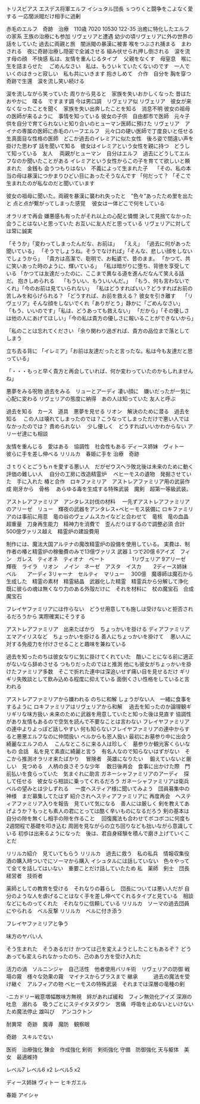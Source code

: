 

トリスビアス
エスデス将軍エルフ
イシュタル団長
ｓつりくと闘争をこよなく愛する
一応闇派閥だけ相手に過剰

赤毛のエルフ　奇跡　治療　110歳  7020 10530 122-35
治癒に特化したエルフの家系
王族の治療にも参加
リヴェリアと遭遇
幼少の頃リヴェリアに外の世界の話をしていた
過去に両親と旅　闇派閥の暴漢に被害
喉をつぶされ捕まる　まわされる　夜に奇跡治療し隠密で全滅させる
組み伏せられ押し倒される　涙を流す母の顔　不快感
私は、友情を重んじるタイプ　
父親をなくす　母窒息　喉に生を詰まらせた　
ごめんなさい　私は、もういｋていたくないのです　一人でいくのはきっと寂しい　私も共にいきます
抱きしめて　介作　自分を
胸を穿つ　奇跡で生還　涙を流し笑い続ける



涙を流しながら笑っていた
周りから見ると　家族を失いおかしくなった
昔はたおやかに　喋る　ですます調
今は男口調　リヴェリア似
リヴェリア　彼女が来なくなったことを聞く　家族を失い出奔したことを知る　消息不明
彼女の祖母の医師が来るように　事情を知っている
彼女の子供　自由都市で医師　元々子供を自分で育てられないと知り合いのヒューマン医師に預けた
リヴェリア　アイナの専属の医師に赤毛のハーフエルフ　元々口の硬い医師で丁度良いと任せる
生真面目な性格の医師　どこか過去のイレミアに似た女性　後ろ姿で間違い声を掛けた思わず
話を聞いて知る　彼女はイレミアという女性を親に持つ　どうして知っている　友人　
両親がヒューマン　自分はエルフ　過去にどうしてエルフなのか聞いたことがある
イレミアという女性からこの子を育てて欲しいと頼まれた　金銭も
会うつもりはない　不義によって生まれた子　
「その、私の本当の母は暴漢につかまりひどい目にあったそうなんです
「何だって？
「そこで生まれたのが私なのだと聞いています

彼女の祖母に聞いた。両親を暴漢に襲われ失ったと　”色々”あったため里を出たと
点と点が繋がってしまった感覚　
彼女は一体どこで何をしている

オラリオで再会
嫌悪感も有ったがそれ以上の心配と憐憫
決して見捨てなかった
会うことはないと思っていた
お互いに友人だと思っている
リヴェリアに対しては常に誠実


「そうか」「変わってしまったんだな、お前は」　
「ええ」
「過去に何があった聞いている」
「そうでしょうね。そうでなければ」「そんな、悲しい顔をしないでしょうから」
「貴方は高潔で、聡明で、お転婆で、昔のまま。
「かつて、共に笑いあった時のように、輝いている」
「私は暗がりに堕ち、背徳を享受している
「かつては友達だったのに、ここまで異なる道を進んだなんて笑える話だ。
抱きしめられる　
「もういい、もういいんだ。」
「もう、何も言わないでくれ」「今のお前は見ていられない」
「私はどうすればいい？どうすればお前の苦しみを和らげられる？
「どうすれば、お前を救える？
彼女を引き離す　
「リヴェリア」そんな顔をしないでくれ「ありがとう」静かに「ごめんなさい」
「もう、いいのです」「私は、どうあっても救えない」
「だから」「その優しさは他の人にあげてほしい」「今の私は貴方の優しさに報いることができないから」

「私のことは忘れてください
「余り関わり過ぎれば、貴方の品位まで落としてしまう

立ち去る背に
「イレミア」「お前は友達だったと言ったな。私は今も友達だと思っている」

「・・・もっと早く貴方と再会していれば、何か変わっていたのかもしれませんね」



悪夢をみる呪物
過去をみる　リューとアーディ
凄い顔に　嫌いだったが一気に心配に変わる
リヴェリアの態度に納得　あの人は知っていた
友人と呼ぶ



過去を知る　カース　道具　悪夢を見せる
リオン　解決のために潜る　過去を知る　
この人は壊れてしまったのでは？こうなってしまっただけで悪い人ではなかったのでは？
責められない　
少し優しく　どうすればいいかわからない
アリーゼ達にも相談　


友情を重んじる　愛はある　協調性　社会性もある
ディース姉妹　ヴィトー　彼らに手を差し伸べる
リリルカ　春姫に手を
治療　奇跡

さｔりくとごうもｎを愛する悪い人　だがゼウスヘラ敗北後は未来のために動く
評価の難しい人　
自分の工房に改造精霊炉　
ベヒーモスの遺物　発掘させていた　手に入れた
椿と合作　ロキファミリア　アストレアファミリア用の武装作成
剛牙から　骨格　
あらゆる毒を生成する特殊武装　魔剣　超第一等級武装。

アストレアファミリア　アンタレス討伐の材料　
一先ずアストレアファミリアのアリーゼ　リュー　輝夜の武器をアンタレス+ベヒーモス装備に
ロキファミリアのは事前に用意　竜の谷のヴェノムスカイなどと合わせて　竜核　竜の血晶
超重量　刀身再生能力　精神力を消費で　歪んだりはするので調整必須
合計500億ヴァリス越え　精霊炉の建設費用


制作には、魔法大国アルテナの魔改精霊炉の設備を使用している。
実費は、制作者の椿と精霊炉の稼働費のみで13億ヴァリス
武器１つで20億
6アイズ　フィン　ガレス　ティオネ　ティオナ　ベート　　　　　
1リヴェリア
9アリーゼ　輝夜　ライラ　リオン　ノイン　ネーゼ　アスタ　イスカ　　
2ディース姉妹　ベル　　アーディ
3リャーナ　セルティ　マリュー　
300億　魔導師は魔石から生成した　精霊の素材　精霊結晶　武器化した精霊　精霊兵から分解して浄化
既に彼らの魂は無くなり力のある外殻だけに　それを材料に　杖の魔宝石　合成魔宝石　

フレイヤファミリアには作らない　どうせ用意しても施しは受けないと拒否されるだろうから
実際確実にそうする

アストレアファミリア　出来たばかり　ちょっかいを掛ける
ディアファミリア　エマアイリスなど　ちょっかいを掛ける
善人にちょっかいを掛けて　
悪い人に対する免疫力を付けさせることと趣味を兼ねている

過去を知ったのちは彼女なりに気に掛けてくれていた　酷いことになる前に適正がないなら辞めさせる
つもりだったのではと推測
他にも彼女がちょっかいを掛けたファミリア多数　そこで折れた連中は深追いせず痛い目を見せるだけ
ギリギリ失敗談として飲み込める程度に抑えている
面倒くさい性格をしていると言われる


アストレアファミリアから嫌われる のちに和解
しょうがない人　一緒に食事をするように
ロキファミリアはリヴェリアから和解　
過去を知ったのか論理観ギリギリな味方扱い
未来のために武器を用意していたと知った後は見直す
協調性があり友情もあるので空気を読んで不要なことは言わない
フレイヤファミリアの連中よりよっぽど話しやすい
何も知らないフレイヤファミリアの連中からすると悪悪エルフなのに仲間扱い
ベルからも恩人扱い
最初にお墓参り中に出会う　綺麗なエルフの人　
こんなところに来る人は珍しく　墓参りか観光客くらいなもの
会話　私を見て素直に綺麗と言う　有名人なので知らないはずがない　そこから推測オラリオ来たばかり　
冒険者　英雄になりたい　
鍛えていないと厳しい　見つめる　人柄の良さそうな少年　
数日後再会　食事に出かけた際　門前払いを食らっていた　気まぐれに助言
ガネーシャファミリアのアーディ　探して任せる　彼女なら相談に乗ってくれるだろう
ガネーシャファミリアは衛兵　ベルの望みとは少しずれる　
一度ヘスティア様に聞いてみよう　団員募集中の神様　まだ募集してたはず
紹介されヘスティアファミリアに
再度再会　ヘスティアファミリア入りを報告　見ていて気になる　善人には厳しく
剣を教えてあげようか？もっとも素人の君にとっては酷く辛いものになるだろう
剣の基本は自分の隙を無くし相手の隙を作ること　
回復魔法も合わせてボコボコに何度も　2週間程で基礎を叩き込む
周囲を見ながらの立ち回りなども拙いながら意識している
初歩は出来るようになった　後は、君自身経験を積んで磨き上げていくことだ

リリルカ紹介　見ていてもらう
リリルカ　過去に救う　私の私兵　情報収集役　酒の購入時ついでにソーマから購入
イシュタルには話していない　色々やってて全てを話してはいない　重要ことだけ話していたため
私　薬師　剣士　団長　経営者　技術者

薬師としての教育を受ける　それなりの暮らし　団長については悪い人だが
自分のような人を虐げることはなく手を差し伸べてくれるタイプと見ている　相談などにものってくれた　それなりに信頼している
リリルカ　ソーマの過去団員にやられる　ベル反撃
リリルカ　ベルに付き添う



フレイヤファミリアと争う


味方のヤバい人


そう生まれた　そうあるだけ
かつては己を変えようとしたこともあるぞ？
どうあっても変えられなかったのち、己のあり方を受け入れた


活力の渦　ソルニンジャ　自己活性　他者使用バリキ術　リヴェリアの防御
戦場の霧　様々な効果の霧　マイナスからプラスまで
継承　　　過去の魔法を受け継ぐ　アルフィアの物
ベヒーモスの特殊武装　それまでは深層の竜種の剣
 
 -ニカドリー戦意増幅敵味方無視　絆があれば緩和　フィン無効化アイズ
深淵の吐息　溺れる　吸うごとにステイタスダウン　苦痛　呼吸を止めないといけないため魔法停止
雄叫び　
アンコクトン

耐異常　奇跡　魔導　魔防　観察眼

奇跡　スキルでない

医術　治療強化
錬金　作成強化
剣術　剣術強化
守備　防御強化
天与躯体　美女　最適維持


レベル7
レベル6 x2
レベル5 x2

ディース姉妹
ヴィトー
ヒキガエル

春姫
アイシャ


